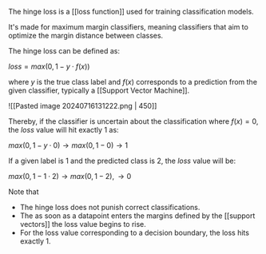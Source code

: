 The hinge loss is a [[loss function]] used for training classification models. 

It's made for maximum margin classifiers, meaning classifiers that aim to optimize the margin distance between classes. 

The hinge loss can be defined as:

$loss = max(0, 1 - y \cdot f(x))$

where $y$ is the true class label and $f(x)$ corresponds to a prediction from the given classifier, typically a [[Support Vector Machine]].

![[Pasted image 20240716131222.png | 450]]


Thereby, if the classifier is uncertain about the classification where $f(x) = 0$, the $loss$ value will hit exactly $1$ as:

$max(0, 1 - y \cdot 0) \rightarrow max(0, 1 - 0) \rightarrow 1$

If a given label is $1$ and the predicted class is $2$, the $loss$ value will be:

$max(0, 1 - 1 \cdot 2) \rightarrow max(0, 1-2), \rightarrow 0$

Note that 
- The hinge loss does not punish correct classifications.
- The as soon as a datapoint enters the margins defined by the [[support vectors]] the loss value begins to rise.
- For the loss value corresponding to a decision boundary, the loss hits exactly 1.